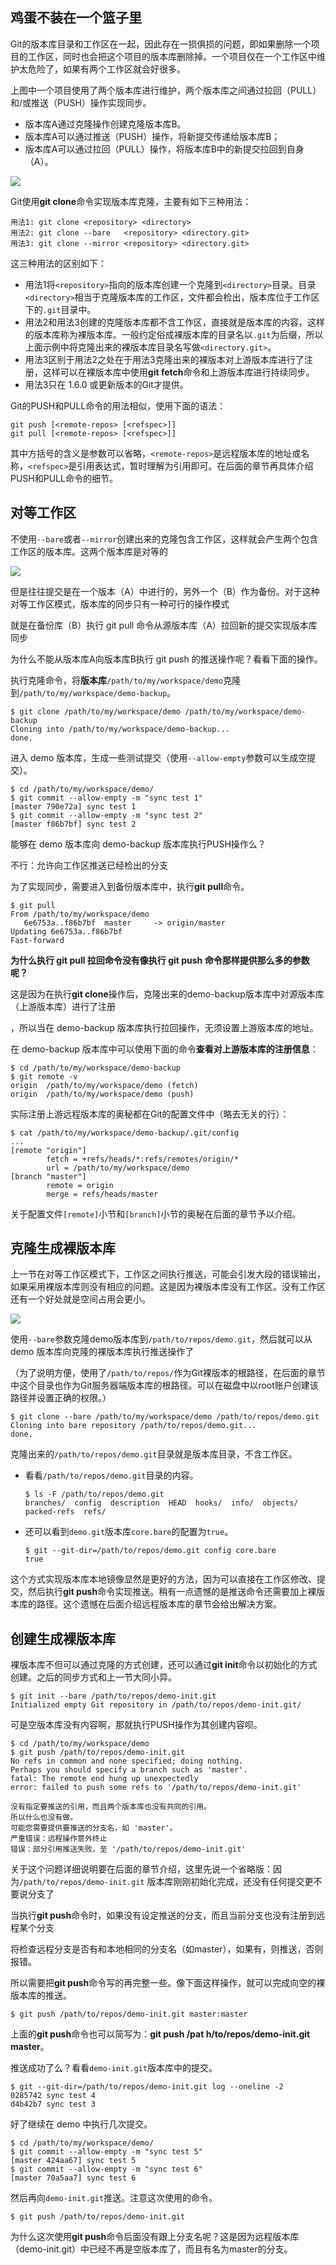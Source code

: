 ## 鸡蛋不装在一个篮子里

Git的版本库目录和工作区在一起，因此存在一损俱损的问题，即如果删除一个项目的工作区，同时也会把这个项目的版本库删除掉。一个项目仅在一个工作区中维护太危险了，如果有两个工作区就会好很多。

上图中一个项目使用了两个版本库进行维护，两个版本库之间通过拉回（PULL）和/或推送（PUSH）操作实现同步。

- 版本库A通过克隆操作创建克隆版本库B。
- 版本库A可以通过推送（PUSH）操作，将新提交传递给版本库B；
- 版本库A可以通过拉回（PULL）操作，将版本库B中的新提交拉回到自身（A）。

![](../images/git-clone-pull-push.png)

Git使用**git clone**命令实现版本库克隆，主要有如下三种用法：

```
用法1: git clone <repository> <directory>
用法2: git clone --bare   <repository> <directory.git>
用法3: git clone --mirror <repository> <directory.git>
```

这三种用法的区别如下：

- 用法1将`<repository>`指向的版本库创建一个克隆到`<directory>`目录。目录`<directory>`相当于克隆版本库的工作区，文件都会检出，版本库位于工作区下的`.git`目录中。
- 用法2和用法3创建的克隆版本库都不含工作区，直接就是版本库的内容，这样的版本库称为裸版本库。一般约定俗成裸版本库的目录名以`.git`为后缀，所以上面示例中将克隆出来的裸版本库目录名写做`<directory.git>`。
- 用法3区别于用法2之处在于用法3克隆出来的裸版本对上游版本库进行了注册，这样可以在裸版本库中使用**git fetch**命令和上游版本库进行持续同步。
- 用法3只在 1.6.0 或更新版本的Git才提供。

Git的PUSH和PULL命令的用法相似，使用下面的语法：

```
git push [<remote-repos> [<refspec>]]
git pull [<remote-repos> [<refspec>]]
```

其中方括号的含义是参数可以省略，`<remote-repos>`是远程版本库的地址或名称，`<refspec>`是引用表达式，暂时理解为引用即可。在后面的章节再具体介绍PUSH和PULL命令的细节。

## 对等工作区

不使用`--bare`或者`--mirror`创建出来的克隆包含工作区，这样就会产生两个包含工作区的版本库。这两个版本库是对等的

![](../images/git-clone-1.png)

但是往往提交是在一个版本（A）中进行的，另外一个（B）作为备份。对于这种对等工作区模式，版本库的同步只有一种可行的操作模式

就是在备份库（B）执行 git pull 命令从源版本库（A）拉回新的提交实现版本库同步

为什么不能从版本库A向版本库B执行 git push 的推送操作呢？看看下面的操作。

执行克隆命令，将**版本库**`/path/to/my/workspace/demo`克隆到`/path/to/my/workspace/demo-backup`。

```
$ git clone /path/to/my/workspace/demo /path/to/my/workspace/demo-backup
Cloning into /path/to/my/workspace/demo-backup...
done.
```

进入 demo 版本库，生成一些测试提交（使用`--allow-empty`参数可以生成空提交）。

```
$ cd /path/to/my/workspace/demo/
$ git commit --allow-empty -m "sync test 1"
[master 790e72a] sync test 1
$ git commit --allow-empty -m "sync test 2"
[master f86b7bf] sync test 2
```

能够在 demo 版本库向 demo-backup 版本库执行PUSH操作么？

不行：允许向工作区推送已经检出的分支

为了实现同步，需要进入到备份版本库中，执行**git pull**命令。

```
$ git pull
From /path/to/my/workspace/demo
   6e6753a..f86b7bf  master     -> origin/master
Updating 6e6753a..f86b7bf
Fast-forward
```

**为什么执行 git pull 拉回命令没有像执行 git push 命令那样提供那么多的参数呢？**

这是因为在执行**git clone**操作后，克隆出来的demo-backup版本库中对源版本库（上游版本库）进行了注册

，所以当在 demo-backup 版本库执行拉回操作，无须设置上游版本库的地址。

在 demo-backup 版本库中可以使用下面的命令**查看对上游版本库的注册信息**：

```
$ cd /path/to/my/workspace/demo-backup
$ git remote -v
origin  /path/to/my/workspace/demo (fetch)
origin  /path/to/my/workspace/demo (push)
```

实际注册上游远程版本库的奥秘都在Git的配置文件中（略去无关的行）：

```
$ cat /path/to/my/workspace/demo-backup/.git/config
...
[remote "origin"]
        fetch = +refs/heads/*:refs/remotes/origin/*
        url = /path/to/my/workspace/demo
[branch "master"]
        remote = origin
        merge = refs/heads/master
```

关于配置文件`[remote]`小节和`[branch]`小节的奥秘在后面的章节予以介绍。

## 克隆生成裸版本库

上一节在对等工作区模式下，工作区之间执行推送，可能会引发大段的错误输出，如果采用裸版本库则没有相应的问题。这是因为裸版本库没有工作区。没有工作区还有一个好处就是空间占用会更小。

![](../images/git-clone-2.png)

使用`--bare`参数克隆demo版本库到`/path/to/repos/demo.git`，然后就可以从 demo 版本库向克隆的裸版本库执行推送操作了

（为了说明方便，使用了`/path/to/repos/`作为Git裸版本的根路径，在后面的章节中这个目录也作为Git服务器端版本库的根路径。可以在磁盘中以root账户创建该路径并设置正确的权限。）

```
$ git clone --bare /path/to/my/workspace/demo /path/to/repos/demo.git
Cloning into bare repository /path/to/repos/demo.git...
done.
```

克隆出来的`/path/to/repos/demo.git`目录就是版本库目录，不含工作区。

- 看看`/path/to/repos/demo.git`目录的内容。

  ```
  $ ls -F /path/to/repos/demo.git
  branches/  config  description  HEAD  hooks/  info/  objects/  packed-refs  refs/
  ```

- 还可以看到`demo.git`版本库`core.bare`的配置为`true`。

  ```
  $ git --git-dir=/path/to/repos/demo.git config core.bare
  true
  ```

这个方式实现版本库本地镜像显然是更好的方法，因为可以直接在工作区修改、提交，然后执行**git push**命令实现推送。稍有一点遗憾的是推送命令还需要加上裸版本库的路径。这个遗憾在后面介绍远程版本库的章节会给出解决方案。

## 创建生成裸版本库

裸版本库不但可以通过克隆的方式创建，还可以通过**git init**命令以初始化的方式创建。之后的同步方式和上一节大同小异。

```
$ git init --bare /path/to/repos/demo-init.git
Initialized empty Git repository in /path/to/repos/demo-init.git/
```

可是空版本库没有内容啊，那就执行PUSH操作为其创建内容呗。

```
$ cd /path/to/my/workspace/demo
$ git push /path/to/repos/demo-init.git
No refs in common and none specified; doing nothing.
Perhaps you should specify a branch such as 'master'.
fatal: The remote end hung up unexpectedly
error: failed to push some refs to '/path/to/repos/demo-init.git'
```

```
没有指定要推送的引用，而且两个版本库也没有共同的引用。
所以什么也没有做。
可能您需要提供要推送的分支名，如 'master'。
严重错误：远程操作意外终止
错误：部分引用推送失败，至 '/path/to/repos/demo-init.git'
```

关于这个问题详细说明要在后面的章节介绍，这里先说一个省略版：因为`/path/to/repos/demo-init.git` 版本库刚刚初始化完成，还没有任何提交更不要说分支了

当执行**git push**命令时，如果没有设定推送的分支，而且当前分支也没有注册到远程某个分支

将检查远程分支是否有和本地相同的分支名（如master），如果有，则推送，否则报错。

所以需要把**git push**命令写的再完整一些。像下面这样操作，就可以完成向空的裸版本库的推送。

```
$ git push /path/to/repos/demo-init.git master:master
```

上面的**git push**命令也可以简写为：**git push /pat h/to/repos/demo-init.git master**。

推送成功了么？看看`demo-init.git`版本库中的提交。

```
$ git --git-dir=/path/to/repos/demo-init.git log --oneline -2
0285742 sync test 4
d4b42b7 sync test 3
```

好了继续在 demo 中执行几次提交。

```
$ cd /path/to/my/workspace/demo/
$ git commit --allow-empty -m "sync test 5"
[master 424aa67] sync test 5
$ git commit --allow-empty -m "sync test 6"
[master 70a5aa7] sync test 6
```

然后再向`demo-init.git`推送。注意这次使用的命令。

```
$ git push /path/to/repos/demo-init.git
```

为什么这次使用**git push**命令后面没有跟上分支名呢？这是因为远程版本库（demo-init.git）中已经不再是空版本库了，而且有名为master的分支。